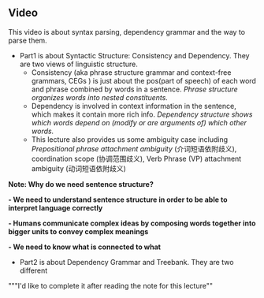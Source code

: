 ## Video
This video is about syntax parsing, dependency grammar and the way to parse them. 

- Part1 is about Syntactic Structure: Consistency and Dependency. They are two views of linguistic structure. 
  - Consistency (aka phrase structure grammar and context-free grammars, CEGs ) is just about the pos(part of speech) of each word and phrase combined by words in a sentence. *Phrase structure organizes words into nested constituents.*
  - Dependency is involved in context information in the sentence, which makes it contain more rich info. *Dependency structure shows which words depend on (modify or*
    *are arguments of) which other words.*
  - This lecture also provides us some ambiguity case including *Prepositional phrase attachment ambiguity* (介词短语依附歧义), coordination scope (协调范围歧义), Verb Phrase (VP) attachment ambiguity (动词短语依附歧义)

**Note: Why do we need sentence structure?**

**- We need to understand sentence structure in order to be able to interpret language correctly** 

**- Humans communicate complex ideas by composing words together into bigger units to convey complex meanings** 

**- We need to know what is connected to what** 

- Part2 is about Dependency Grammar and Treebank. They are two different 

"""I'd like to complete it after reading the note for this lecture""
